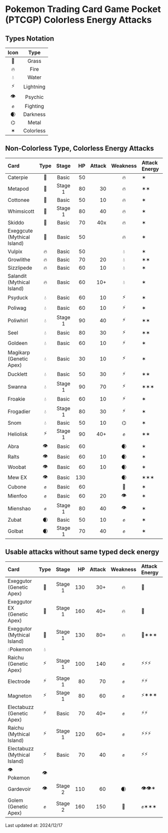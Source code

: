 # Pokemon Trading Card Game Pocket (PTCGP) Colorless Energy Attacks

## Types Notation

| Icon | Type |
|:-:|:-:|
| 🥬 | Grass |
| 🔥 | Fire |
| 💧 | Water |
| ⚡ | Lightning |
| 👁️ | Psychic |
| ✊ | Fighting |
| 🌒 | Darkness |
| ⌬ | Metal |
| ✶ | Colorless |

## Non-Colorless Type, Colorless Energy Attacks

| Card | Type | Stage | HP | Attack | Weakness | Attack Energy | Retreat |
|:-|:-:|:-:|-:|-:|:-:|:-|:-|
| Caterpie | 🥬 | Basic | 50 |  | 🔥 | ✶ | ✶ |
| Metapod | 🥬 | Stage 1 | 80 | 30 | 🔥 | ✶✶ | ✶✶ |
| Cottonee | 🥬 | Basic | 50 | 10 | 🔥 | ✶ | ✶ |
| Whimsicott | 🥬 | Stage 1 | 80 | 40 | 🔥 | ✶ | ✶ |
| Skiddo | 🥬 | Basic | 70 | 40x | 🔥 | ✶ | ✶ |
| Exeggcute<br>(Mythical Island) | 🥬 | Basic | 50 |  | 🔥 | ✶ | ✶ |
| Vulpix | 🔥 | Basic | 50 |  | 💧 | ✶ | ✶ |
| Growlithe | 🔥 | Basic | 70 | 20 | 💧 | ✶✶ | ✶ |
| Sizzlipede | 🔥 | Basic | 60 | 10 | 💧 | ✶ | ✶ |
| Salandit<br>(Mythical Island) | 🔥 | Basic | 60 | 10+ | 💧 | ✶ | ✶ |
| Psyduck | 💧 | Basic | 60 | 10 | ⚡ | ✶ | ✶ |
| Poliwag | 💧 | Basic | 60 | 10 | ⚡ | ✶ | ✶ |
| Poliwhirl | 💧 | Stage 1 | 90 | 40 | ⚡ | ✶✶ | ✶✶ |
| Seel | 💧 | Basic | 80 | 30 | ⚡ | ✶✶ | ✶✶ |
| Goldeen | 💧 | Basic | 60 | 10 | ⚡ | ✶ | ✶ |
| Magikarp<br>(Genetic Apex) | 💧 | Basic | 30 | 10 | ⚡ | ✶ | ✶ |
| Ducklett | 💧 | Basic | 50 | 30 | ⚡ | ✶✶ | ✶ |
| Swanna | 💧 | Stage 1 | 90 | 70 | ⚡ | ✶✶✶ | ✶ |
| Froakie | 💧 | Basic | 60 | 10 | ⚡ | ✶ | ✶ |
| Frogadier | 💧 | Stage 1 | 80 | 30 | ⚡ | ✶ | ✶ |
| Snom | 💧 | Basic | 50 | 10 | ⌬ | ✶ | ✶ |
| Heliolisk | ⚡ | Stage 1 | 90 | 40+ | ✊ | ✶✶ | ✶ |
| Abra | 👁️ | Basic | 60 |  | 🌒 | ✶ | ✶ |
| Ralts | 👁️ | Basic | 60 | 10 | 🌒 | ✶ | ✶ |
| Woobat | 👁️ | Basic | 60 | 10 | 🌒 | ✶ | ✶ |
| Mew EX | 👁️ | Basic | 130 |  | 🌒 | ✶✶✶ | ✶ |
| Cubone | ✊️ | Basic | 60 |  | 🥬 | ✶ | ✶ |
| Mienfoo | ✊️ | Basic | 60 | 20 | 👁️ | ✶ | ✶ |
| Mienshao | ✊️ | Stage 1 | 80 | 40 | 👁️ | ✶ | ✶ |
| Zubat | 🌒️ | Basic | 50 | 10 | ️✊️ | ✶ | ✶ |
| Golbat | 🌒️️ | Stage 1 | 70 | 40 | ✊ | ✶ | ✶ |

## Usable attacks without same typed deck energy

| Card | Type | Stage | HP | Attack | Weakness | Attack Energy | Retreat | Requirement |
|:-|:-:|:-:|-:|-:|:-:|:-|:-|:-|
| Exeggutor<br>(Genetic Apex) | 🥬 | Stage 1 | 130 | 30+ | 🔥 | 🥬 | ✶✶✶ | Exeggcute (Mythical Island) |
| Exeggutor EX<br>(Genetic Apex) | 🥬 | Stage 1 | 160 | 40+ | 🔥 | 🥬 | ✶✶✶ | Exeggcute (Mythical Island) |
| Exeggutor<br>(Mythical Island) | 🥬 | Stage 1 | 130 | 80+ | 🔥 | 🥬✶✶✶ | ✶✶✶ | Exeggcute (Mythical Island) |
| 💧Pokemon | 💧 ||||||| Misty |
| Raichu<br>(Genetic Apex) | ⚡ | Stage 1 | 100 | 140 | ✊ | ⚡⚡⚡ | ✶ | Magneton, Lt. Surge |
| Electrode | ⚡ | Stage 1 | 80 | 70 | ✊ | ⚡⚡ |  | Magneton, Lt. Surge |
| Magneton | ⚡ | Stage 1 | 80 | 60 | ✊ | ⚡✶✶✶ | ✶✶ |  |
| Electabuzz<br>(Genetic Apex) | ⚡ | Basic | 70 | 40+ | ✊ | ⚡⚡ | ✶ | Magneton, Lt. Surge |
| Raichu<br>(Mythical Island) | ⚡ | Stage 1 | 120 | 60+ | ✊ | ⚡⚡⚡ | ✶✶ | Magneton, Lt. Surge |
| Electabuzz<br>(Mythical Island) | ⚡ | Basic | 70 | 40 | ✊ | ⚡⚡ | ✶ | Magneton, Lt. Surge |
| 👁️Pokemon | 👁️ ||||||| Gardevoir |
| Gardevoir | 👁️ | Stage 2 | 110 | 60 | 🌒 | 👁️👁️✶️ | ✶✶ |  |
| Golem<br>(Genetic Apex) | ✊️ | Stage 2 | 160 | 150 | ️🥬 | ✊️✶✶✶ | ✶✶✶✶ | Brock |

Last updated at: 2024/12/17
